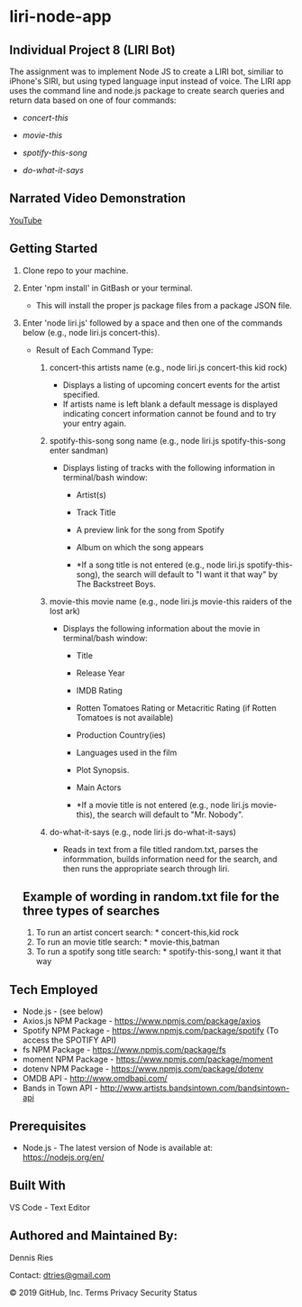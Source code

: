 # liri-node-app
## Individual Project 8 (LIRI Bot) 

The assignment was to implement Node JS to create a LIRI bot, similiar to iPhone's SIRI, but using typed language input instead of voice. The LIRI app uses the command line and node.js package to create search queries and return data based on one of four commands:

* *concert-this*

* *movie-this*

* *spotify-this-song*

* *do-what-it-says*

## Narrated Video Demonstration
[YouTube](https://youtu.be/p6vU3wdW2UQ)
 
## Getting Started
1. Clone repo to your machine.
1. Enter 'npm install' in GitBash or your terminal.
   * This will install the proper js package files from a package JSON file.
1. Enter 'node liri.js' followed by a space and then one of the commands below (e.g., node liri.js concert-this).
   * Result of Each Command Type:
     1. concert-this artists name (e.g., node liri.js concert-this kid rock)
          * Displays a listing of upcoming concert events for the artist specified.
          * If artists name is left blank a default message is displayed indicating concert information cannot be found and to try your entry again.

     1. spotify-this-song song name (e.g., node liri.js spotify-this-song enter sandman)
          * Displays listing of tracks with the following information in terminal/bash window:

            * Artist(s)
            * Track Title
            * A preview link for the song from Spotify
            * Album on which the song appears
            
            * *If a song title is not entered (e.g., node liri.js spotify-this-song), the search will default to "I want it that way" by The Backstreet Boys.

     1. movie-this movie name (e.g., node liri.js movie-this raiders of the lost ark)
          * Displays the following information about the movie in terminal/bash window:

            * Title
            * Release Year
            * IMDB Rating 
            * Rotten Tomatoes Rating or Metacritic Rating (if Rotten Tomatoes is not available)
            * Production Country(ies)
            * Languages used in the film
            * Plot Synopsis.
            * Main Actors

            * *If a movie title is not entered (e.g., node liri.js movie-this), the search will default to "Mr. Nobody".

      1. do-what-it-says (e.g., node liri.js do-what-it-says)
          * Reads in text from a file titled random.txt, parses the informmation, builds information need for the search, and then runs the appropriate search through liri.
          
    ## Example of wording in random.txt file for the three types of searches
    1. To run an artist concert search:
           * concert-this,kid rock
    1. To run an movie title search:
           * movie-this,batman
    1. To run a spotify song title search:
           * spotify-this-song,I want it that way
                     
## Tech Employed
* Node.js - (see below)
* Axios.js NPM Package - https://www.npmjs.com/package/axios
* Spotify NPM Package - https://www.npmjs.com/package/spotify  (To access the SPOTIFY API)
* fs NPM Package - https://www.npmjs.com/package/fs
* moment NPM Package - https://www.npmjs.com/package/moment
* dotenv NPM Package - https://www.npmjs.com/package/dotenv
* OMDB API - http://www.omdbapi.com/
* Bands in Town API - http://www.artists.bandsintown.com/bandsintown-api 

## Prerequisites
* Node.js - The latest version of Node is available at: https://nodejs.org/en/

## Built With
VS Code - Text Editor
## Authored and Maintained By:
Dennis Ries

Contact: dtries@gmail.com

© 2019 GitHub, Inc.
Terms
Privacy
Security
Status


